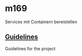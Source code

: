 # m169
Services mit Containern bereistellen

## [Guidelines](Guidelines.md)
Guidelines for the project
